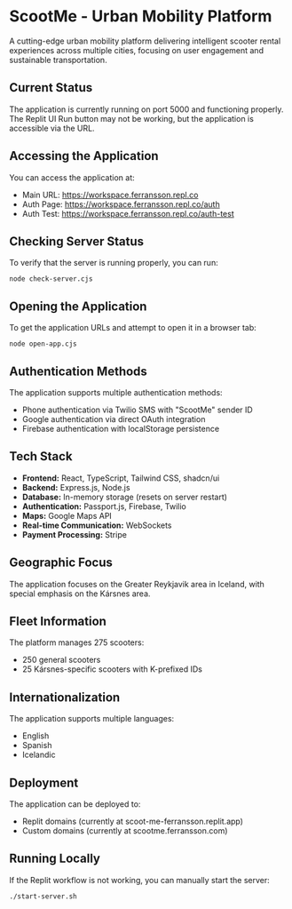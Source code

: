 # ScootMe - Urban Mobility Platform

A cutting-edge urban mobility platform delivering intelligent scooter rental experiences across multiple cities, focusing on user engagement and sustainable transportation.

## Current Status

The application is currently running on port 5000 and functioning properly. The Replit UI Run button may not be working, but the application is accessible via the URL.

## Accessing the Application

You can access the application at:
- Main URL: https://workspace.ferransson.repl.co
- Auth Page: https://workspace.ferransson.repl.co/auth
- Auth Test: https://workspace.ferransson.repl.co/auth-test

## Checking Server Status

To verify that the server is running properly, you can run:
```
node check-server.cjs
```

## Opening the Application

To get the application URLs and attempt to open it in a browser tab:
```
node open-app.cjs
```

## Authentication Methods

The application supports multiple authentication methods:
- Phone authentication via Twilio SMS with "ScootMe" sender ID
- Google authentication via direct OAuth integration
- Firebase authentication with localStorage persistence

## Tech Stack

- **Frontend:** React, TypeScript, Tailwind CSS, shadcn/ui
- **Backend:** Express.js, Node.js
- **Database:** In-memory storage (resets on server restart)
- **Authentication:** Passport.js, Firebase, Twilio
- **Maps:** Google Maps API
- **Real-time Communication:** WebSockets
- **Payment Processing:** Stripe

## Geographic Focus

The application focuses on the Greater Reykjavik area in Iceland, with special emphasis on the Kársnes area.

## Fleet Information

The platform manages 275 scooters:
- 250 general scooters
- 25 Kársnes-specific scooters with K-prefixed IDs

## Internationalization

The application supports multiple languages:
- English
- Spanish
- Icelandic

## Deployment

The application can be deployed to:
- Replit domains (currently at scoot-me-ferransson.replit.app)
- Custom domains (currently at scootme.ferransson.com)

## Running Locally

If the Replit workflow is not working, you can manually start the server:
```
./start-server.sh
```